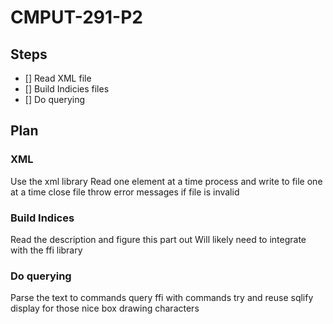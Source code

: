 # CMPUT-291-P2
## Steps
- [] Read XML file
- [] Build Indicies files
- [] Do querying

## Plan
### XML
Use the xml library
Read one element at a time
process and write to file one at a time
close file
throw error messages if file is invalid

### Build Indices
Read the description and figure this part out
Will likely need to integrate with the ffi library

### Do querying
Parse the text to commands
query ffi with commands
try and reuse sqlify display for those nice box drawing characters
